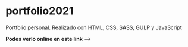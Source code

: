 # portfolio2021

Portfolio personal. Realizado con HTML, CSS, SASS, GULP y JavaScript

**Podes verlo online en este link** --> 
